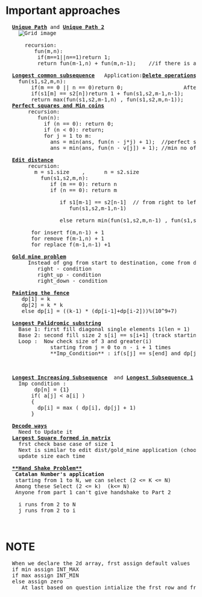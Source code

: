 # Important approaches
  <pre>
  <b><a href="https://github.com/teja963/DSA_All_Models/blob/master/Dynamic_programming/12.%20Unique%20path.cpp">Unique Path</a></b> and <b><a href="https://github.com/teja963/DSA_All_Models/blob/master/Dynamic_programming/12_1.%20Unique%20Path%202.cpp">Unique Path 2</a></b>
    <img alt="Grid image" src="https://github.com/teja963/DSA_All_Models/blob/master/Dynamic_programming/images/robot2.jpg">
      
      recursion:
         fun(m,n):
          if(m==1||n==1)return 1;
          return fun(m-1,n) + fun(m,n-1);    //if there is a obstacle fill 0 instead of this 
   
  <b><a href="https://github.com/teja963/DSA-and-MYSQL/blob/master/Dynamic_programming/17.%20Longest%20Common%20Subsequence.cpp">Longest common subsequence</a></b>   Application:<b><a href="https://github.com/teja963/DSA-and-MYSQL/blob/master/Dynamic_programming/28.%20Delete%20operations%20for%202%20string.cpp">Delete operations for 2 string</a></b>
  	fun(s1,s2,m,n):
  		if(m == 0 || n == 0)return 0;					After finding length of common subsequene 
  		if(s1[m] == s2[n])return 1 + fun(s1,s2,m-1,n-1);		s1.size() + s2.size() - 2*dp[ s1.size ][ s2.size ]
  		return max(fun(s1,s2,m-1,n) , fun(s1,s2,m,n-1));
  <b><a href="https://github.com/teja963/DSA-and-MYSQL/blob/master/Dynamic_programming/4.%20Perfect%20Squares.cpp">Perfect squares and Min coins</a></b>
       recursion:
          fun(n):
            if (n == 0): return 0;
            if (n < 0): return;
            for j = 1 to m:
              ans = min(ans, fun(n - j*j) + 1);  //perfect squares
              ans = min(ans, fun(n - v[j]) + 1); //min no of coins
              
  <b><a href="https://github.com/teja963/DSA-and-MYSQL/blob/master/Dynamic_programming/14.%20Edit%20Distance.cpp">Edit distance</a></b>
       recursion:
         m = s1.size    ,      n = s2.size
           fun(s1,s2,m,n):
              if (m == 0): return n                            eg:   a   b   c
              if (n == 0): return m                                  b   c   d
              
                 if s1[m-1] == s2[n-1]  // from right to left if matcher we will decrement both
                    fun(s1,s2,m-1,n-1)
                    
                 else return min(fun(s1,s2,m,n-1) , fun(s1,s2,m-1,n) ,fun(s1,s2,m-1,n-1)) + 1
                 
        for insert f(m,n-1) + 1
        for remove f(m-1,n) + 1
        for replace f(m-1,n-1) +1 
        
  <b><a href="https://github.com/teja963/DSA-and-MYSQL/blob/master/Dynamic_programming/11.%20Gold%20Mine%20Problem.cpp">Gold mine problem</a></b>
       Instead of gng from start to destination, come from destination to start, for avoid overlap cases
          right - condition
          right_up - condition
          right_down - condition
          
  <b><a href="https://github.com/teja963/DSA-and-MYSQL/blob/master/Dynamic_programming/15.%20Painting%20the%20fence.cpp">Painting the fence</a></b>
     dp[1] = k
     dp[2] = k * k
     else dp[i] = ((k-1) * (dp[i-1]+dp[i-2]))%(10^9+7)
     
  <b><a href="https://github.com/teja963/DSA-and-MYSQL/blob/master/Dynamic_programming/18.%20Longest%20Palindromic%20Substring.cpp">Longest Palidromic substring</a></b>
    Base 1: first fill diagonal single elements 1(len = 1)
    Base 2: second fill size 2 s[i] == s[i+1] (track starting index i)
    Loop :  Now check size of 3 and greater(i)
              starting from j = 0 to n - i + 1 times
              **Imp_Condition** : if(s[j] == s[end] and dp[j+1][end-1] == 1)  // then it is a palindrome 
                                                                                 Update starting index and
                                                                                 max length
              
  <b><a href="https://github.com/teja963/DSA-and-MYSQL/blob/master/Dynamic_programming/20.%20Longest%20Increasing%20Subsequence.cpp">Longest Increasing Subsequence</a></b>  and <b><a href="https://github.com/teja963/DSA-and-MYSQL/blob/master/Dynamic_programming/24.%20Longest%20Subsequence-1.cpp">Longest Subsequence 1</a></b> and <b><a href="https://github.com/teja963/DSA-and-MYSQL/blob/master/Dynamic_programming/22.%20Maximum%20Increasing%20Subsequence.cpp">Maximum increasing subsequence</a></b>
    Imp condition :
         dp[n] = {1}
        if( a[j] < a[i] )                                              
        {
          dp[i] = max ( dp[i], dp[j] + 1)
        }
        
  <b><a href="https://github.com/teja963/DSA-and-MYSQL/blob/master/Dynamic_programming/23.%20Decode%20Ways.cpp">Decode ways</a></b>
    Need to Update it 
  <b><a href="https://github.com/teja963/DSA-and-MYSQL/blob/master/Dynamic_programming/26.%20Largest%20Square%20formed%20in%20Matrix.cpp">Largest Square formed in matrix</a></b>
    frst check base case of size 1
    Next is similar to edit dist/gold_mine application (choosing min among 3 ways)
    update size each time 
    
  <b><a href="https://github.com/teja963/DSA-and-MYSQL/blob/master/Dynamic_programming/27.%20Handshake.cpp">**Hand Shake Problem**</a></b>
   <b>Catalan Number's application</b>
   starting from 1 to N, we can select (2 <= K <= N)
   Among these Select (2 <= k)  (k<= N)
   Anyone from part 1 can't give handshake to Part 2
   
    i runs from 2 to N
    j runs from 2 to i
                     
  </pre>
  
# NOTE
  <pre>
  When we declare the 2d array, frst assign default values
  if min assign INT_MAX
  if max assign INT_MIN
  else assign zero
     At last based on question intialize the frst row and frst col base conditions 
  </pre>
